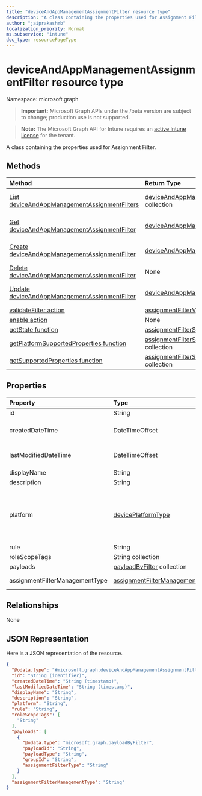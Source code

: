 ```yaml
---
title: "deviceAndAppManagementAssignmentFilter resource type"
description: "A class containing the properties used for Assignment Filter."
author: "jaiprakashmb"
localization_priority: Normal
ms.subservice: "intune"
doc_type: resourcePageType
---
```


# deviceAndAppManagementAssignmentFilter resource type

Namespace: microsoft.graph
> **Important:** Microsoft Graph APIs under the /beta version are subject to change; production use is not supported.

> **Note:** The Microsoft Graph API for Intune requires an [active Intune license](https://go.microsoft.com/fwlink/?linkid=839381) for the tenant.


A class containing the properties used for Assignment Filter.

## Methods
|Method|Return Type|Description|
|:---|:---|:---|
|[List deviceAndAppManagementAssignmentFilters](../api/intune-policyset-deviceandappmanagementassignmentfilter-list.md)|[deviceAndAppManagementAssignmentFilter](../resources/intune-policyset-deviceandappmanagementassignmentfilter.md) collection|List properties and relationships of the [deviceAndAppManagementAssignmentFilter](../resources/intune-policyset-deviceandappmanagementassignmentfilter.md) objects.|
|[Get deviceAndAppManagementAssignmentFilter](../api/intune-policyset-deviceandappmanagementassignmentfilter-get.md)|[deviceAndAppManagementAssignmentFilter](../resources/intune-policyset-deviceandappmanagementassignmentfilter.md)|Read properties and relationships of the [deviceAndAppManagementAssignmentFilter](../resources/intune-policyset-deviceandappmanagementassignmentfilter.md) object.|
|[Create deviceAndAppManagementAssignmentFilter](../api/intune-policyset-deviceandappmanagementassignmentfilter-create.md)|[deviceAndAppManagementAssignmentFilter](../resources/intune-policyset-deviceandappmanagementassignmentfilter.md)|Create a new [deviceAndAppManagementAssignmentFilter](../resources/intune-policyset-deviceandappmanagementassignmentfilter.md) object.|
|[Delete deviceAndAppManagementAssignmentFilter](../api/intune-policyset-deviceandappmanagementassignmentfilter-delete.md)|None|Deletes a [deviceAndAppManagementAssignmentFilter](../resources/intune-policyset-deviceandappmanagementassignmentfilter.md).|
|[Update deviceAndAppManagementAssignmentFilter](../api/intune-policyset-deviceandappmanagementassignmentfilter-update.md)|[deviceAndAppManagementAssignmentFilter](../resources/intune-policyset-deviceandappmanagementassignmentfilter.md)|Update the properties of a [deviceAndAppManagementAssignmentFilter](../resources/intune-policyset-deviceandappmanagementassignmentfilter.md) object.|
|[validateFilter action](../api/intune-policyset-deviceandappmanagementassignmentfilter-validatefilter.md)|[assignmentFilterValidationResult](../resources/intune-policyset-assignmentfiltervalidationresult.md)||
|[enable action](../api/intune-policyset-deviceandappmanagementassignmentfilter-enable.md)|None||
|[getState function](../api/intune-policyset-deviceandappmanagementassignmentfilter-getstate.md)|[assignmentFilterState](../resources/intune-policyset-assignmentfilterstate.md)||
|[getPlatformSupportedProperties function](../api/intune-policyset-deviceandappmanagementassignmentfilter-getplatformsupportedproperties.md)|[assignmentFilterSupportedProperty](../resources/intune-policyset-assignmentfiltersupportedproperty.md) collection||
|[getSupportedProperties function](../api/intune-policyset-deviceandappmanagementassignmentfilter-getsupportedproperties.md)|[assignmentFilterSupportedProperty](../resources/intune-policyset-assignmentfiltersupportedproperty.md) collection||

## Properties
|Property|Type|Description|
|:---|:---|:---|
|id|String|Key of the Assignment Filter.|
|createdDateTime|DateTimeOffset|The creation time of the assignment filter. The value cannot be modified and is automatically populated during new assignment filter process. The timestamp type represents date and time information using ISO 8601 format and is always in UTC time. For example, midnight UTC on Jan 1, 2014 would look like this: '2014-01-01T00:00:00Z'.|
|lastModifiedDateTime|DateTimeOffset|Last modified time of the Assignment Filter. The timestamp type represents date and time information using ISO 8601 format and is always in UTC time. For example, midnight UTC on Jan 1, 2014 would look like this: '2014-01-01T00:00:00Z'|
|displayName|String|The name of the Assignment Filter.|
|description|String|Optional description of the Assignment Filter.|
|platform|[devicePlatformType](../resources/intune-policyset-deviceplatformtype.md)|Indicates filter is applied to which flatform. Possible values are android,androidForWork,iOS,macOS,windowsPhone81,windows81AndLater,windows10AndLater,androidWorkProfile, unknown, androidAOSP, androidMobileApplicationManagement, iOSMobileApplicationManagement, windowsMobileApplicationManagement. Default filter will be applied to 'unknown'. Possible values are: `android`, `androidForWork`, `iOS`, `macOS`, `windowsPhone81`, `windows81AndLater`, `windows10AndLater`, `androidWorkProfile`, `unknown`, `androidAOSP`, `androidMobileApplicationManagement`, `iOSMobileApplicationManagement`, `unknownFutureValue`, `windowsMobileApplicationManagement`.|
|rule|String|Rule definition of the assignment filter.|
|roleScopeTags|String collection|Indicates role scope tags assigned for the assignment filter.|
|payloads|[payloadByFilter](../resources/intune-policyset-payloadbyfilter.md) collection|Indicates associated assignments for a specific filter.|
|assignmentFilterManagementType|[assignmentFilterManagementType](../resources/intune-policyset-assignmentfiltermanagementtype.md)|Indicates filter is applied to either 'devices' or 'apps' management type. Possible values are devices, apps. Default filter will be applied to 'devices'. Possible values are: `devices`, `apps`, `unknownFutureValue`.|

## Relationships
None

## JSON Representation
Here is a JSON representation of the resource.
<!-- {
  "blockType": "resource",
  "keyProperty": "id",
  "@odata.type": "microsoft.graph.deviceAndAppManagementAssignmentFilter"
}
-->
``` json
{
  "@odata.type": "#microsoft.graph.deviceAndAppManagementAssignmentFilter",
  "id": "String (identifier)",
  "createdDateTime": "String (timestamp)",
  "lastModifiedDateTime": "String (timestamp)",
  "displayName": "String",
  "description": "String",
  "platform": "String",
  "rule": "String",
  "roleScopeTags": [
    "String"
  ],
  "payloads": [
    {
      "@odata.type": "microsoft.graph.payloadByFilter",
      "payloadId": "String",
      "payloadType": "String",
      "groupId": "String",
      "assignmentFilterType": "String"
    }
  ],
  "assignmentFilterManagementType": "String"
}
```
